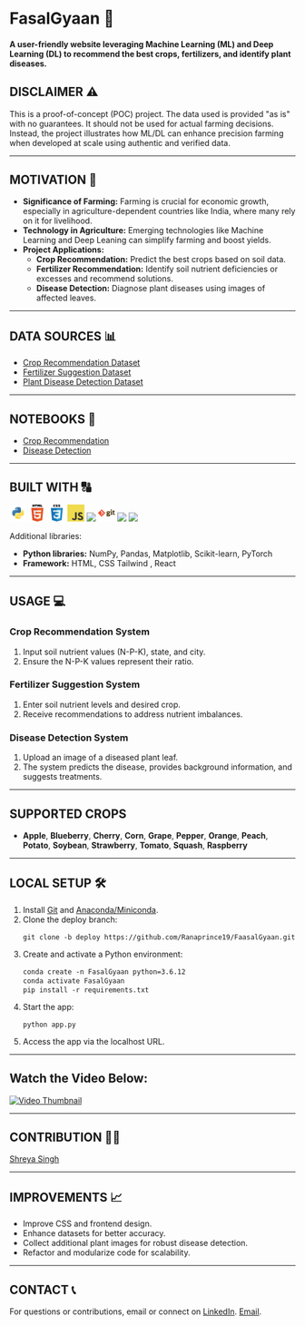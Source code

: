 # FasalGyaan 🌿

#### A user-friendly website leveraging Machine Learning (ML) and Deep Learning (DL) to recommend the best crops, fertilizers, and identify plant diseases.

## DISCLAIMER ⚠️
This is a proof-of-concept (POC) project. The data used is provided "as is" with no guarantees. It should not be used for actual farming decisions. Instead, the project illustrates how ML/DL can enhance precision farming when developed at scale using authentic and verified data.

---

## MOTIVATION 💪

- **Significance of Farming:** Farming is crucial for economic growth, especially in agriculture-dependent countries like India, where many rely on it for livelihood.
- **Technology in Agriculture:** Emerging technologies like Machine Learning and Deep Leaning can simplify farming and boost yields.
- **Project Applications:**
  - **Crop Recommendation:** Predict the best crops based on soil data.
  - **Fertilizer Recommendation:** Identify soil nutrient deficiencies or excesses and recommend solutions.
  - **Disease Detection:** Diagnose plant diseases using images of affected leaves.

---

## DATA SOURCES 📊
- [Crop Recommendation Dataset](https://www.kaggle.com/atharvaingle/crop-recommendation-dataset)
- [Fertilizer Suggestion Dataset](https://www.kaggle.com/datasets/gdabhishek/fertilizer-prediction)
- [Plant Disease Detection Dataset](https://www.kaggle.com/vipoooool/new-plant-diseases-dataset)

---

## NOTEBOOKS 📓
- [Crop Recommendation](https://github.com/Ranaprince19/FaasalGyaan/blob/main/notebooks/Crop_Recommendation_Model.ipynb)
- [Disease Detection](https://github.com/Ranaprince19/FaasalGyaan/blob/main/notebooks/plant-disease-classification-resnet-99-2.ipynb)

---

## BUILT WITH 🔠

<img height="30" src="https://raw.githubusercontent.com/github/explore/80688e429a7d4ef2fca1e82350fe8e3517d3494d/topics/python/python.png">
<img height="30" src="https://raw.githubusercontent.com/github/explore/80688e429a7d4ef2fca1e82350fe8e3517d3494d/topics/html/html.png">
<img height="30" src="https://raw.githubusercontent.com/github/explore/80688e429a7d4ef2fca1e82350fe8e3517d3494d/topics/css/css.png">
<img height="30" src="https://raw.githubusercontent.com/github/explore/80688e429a7d4ef2fca1e82350fe8e3517d3494d/topics/javascript/javascript.png">
<img height="30" src="https://github.com/tomchen/stack-icons/raw/master/logos/bootstrap.svg">
<img height="30" src="https://raw.githubusercontent.com/github/explore/80688e429a7d4ef2fca1e82350fe8e3517d3494d/topics/git/git.png">
<img height="30" src="https://symbols.getvecta.com/stencil_80/56_flask.3a79b5a056.jpg">
<img height="30" src="https://cdn.iconscout.com/icon/free/png-256/heroku-225989.png">

Additional libraries:
- **Python libraries:** NumPy, Pandas, Matplotlib, Scikit-learn, PyTorch 
-  **Framework:** HTML, CSS Tailwind , React

---


## USAGE 💻
### Crop Recommendation System
1. Input soil nutrient values (N-P-K), state, and city.
2. Ensure the N-P-K values represent their ratio.

### Fertilizer Suggestion System
1. Enter soil nutrient levels and desired crop.
2. Receive recommendations to address nutrient imbalances.

### Disease Detection System
1. Upload an image of a diseased plant leaf.
2. The system predicts the disease, provides background information, and suggests treatments.

---

## SUPPORTED CROPS
- **Apple**, **Blueberry**, **Cherry**, **Corn**, **Grape**, **Pepper**, **Orange**, **Peach**, **Potato**, **Soybean**, **Strawberry**, **Tomato**, **Squash**, **Raspberry**

---

## LOCAL SETUP 🛠️
1. Install [Git](https://git-scm.com/download) and [Anaconda/Miniconda](https://www.anaconda.com/).
2. Clone the deploy branch:
   ```
   git clone -b deploy https://github.com/Ranaprince19/FaasalGyaan.git
   ```
3. Create and activate a Python environment:
   ```
   conda create -n FasalGyaan python=3.6.12
   conda activate FasalGyaan
   pip install -r requirements.txt
   ```
4. Start the app:
   ```
   python app.py
   ```
5. Access the app via the localhost URL.

---

## Watch the Video Below:
[![Video Thumbnail](https://img.youtube.com/vi/9PG1OAXkItU/maxresdefault.jpg)](https://youtu.be/9PG1OAXkItU)



---

## CONTRIBUTION 👨‍💻
[Shreya Singh](https://github.com/ssshreya24)

---

## IMPROVEMENTS 📈
- Improve CSS and frontend design.
- Enhance datasets for better accuracy.
- Collect additional plant images for robust disease detection.
- Refactor and modularize code for scalability.

---


## CONTACT 📞
For questions or contributions, email or connect on [LinkedIn](www.linkedin.com/in/prince-kumar-519a05287). [Email](princebaghal637@gmail.com).
